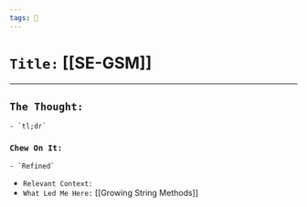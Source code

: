```yaml
---
tags: 🧪
---
```


# `Title:` [[SE-GSM]]


---

## `The Thought:`
	- `tl;dr`
	
	
### `Chew On It:`
	
	
	- `Refined`
- `Relevant Context:`
- `What Led Me Here:` [[Growing String Methods]]